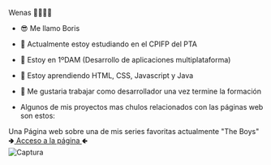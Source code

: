 Wenas 👻👻👻👻

<!--
**Boris027/Boris027** is a ✨ _special_ ✨ repository because its `README.md` (this file) appears on your GitHub profile. -->

- 😎 Me llamo Boris
- 🔭 Actualmente estoy estudiando en el CPIFP del PTA
- 🦾 Estoy en 1ºDAM (Desarrollo de aplicaciones multiplataforma)
- 🌱 Estoy aprendiendo HTML, CSS, Javascript y Java
- 👯 Me gustaria trabajar como desarrollador una vez termine la formación

- Algunos de mis proyectos mas chulos relacionados con las páginas web son estos:

Una Página web sobre una de mis series favoritas actualmente "The Boys"<br>
🢂<a href="https://boris027.github.io/ProyectoLibreBootstrap/Index.html">  Acceso a la página  </a>🢀<br>
![Captura](https://github.com/Boris027/Boris027/assets/145535733/581f646d-9d18-4bfe-b314-cbf176801502)
